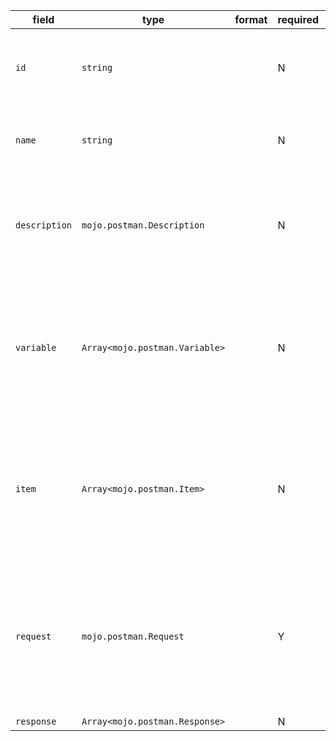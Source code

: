 | field | type | format | required | default | description |
|---|---|---|---|---|---|
| `id` | `string` |  | N |  | A unique ID that is used to identify collections internallyonly leaf type |
| `name` | `string` |  | N |  | A human readable identifier for the current item. |
| `description` | `mojo.postman.Description` |  | N |  | A Description can be a raw text, or be an object, which holds the description along with its format. |
| `variable` | `Array<mojo.postman.Variable>` |  | N |  | Collection variables allow you to define a set of variables, that are a **,as opposed to environments, which are separate entities.<br>** |
| `item` | `Array<mojo.postman.Item>` |  | N |  | Items are entities which contain an actual HTTP request, and sample responses attached to it.Folders may contain many items. |
| `request` | `mojo.postman.Request` |  | Y |  | A request represents an HTTP request.If a string, the string is assumed to be the request URL and the method is assumed to be 'GET'. |
| `response` | `Array<mojo.postman.Response>` |  | N |  |
